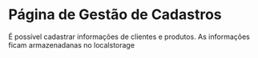 # Página de Gestão de Cadastros

É possível cadastrar informações de clientes e produtos. 
As informações ficam armazenadanas no localstorage

